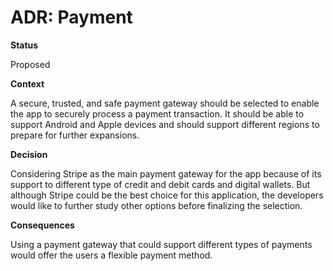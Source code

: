 # ADR: Payment

**Status**

Proposed

**Context**

A secure, trusted, and safe payment gateway should be selected to enable the app to securely process a payment transaction. It should be able to support Android and Apple devices and should support different regions to prepare for further expansions.

**Decision**

Considering Stripe as the main payment gateway for the app because of its support to different type of credit and debit cards and digital wallets. But although Stripe could be the best choice for this application, the developers would like to further study other options before finalizing the selection.

**Consequences**

Using a payment gateway that could support different types of payments would offer the users a flexible payment method. 